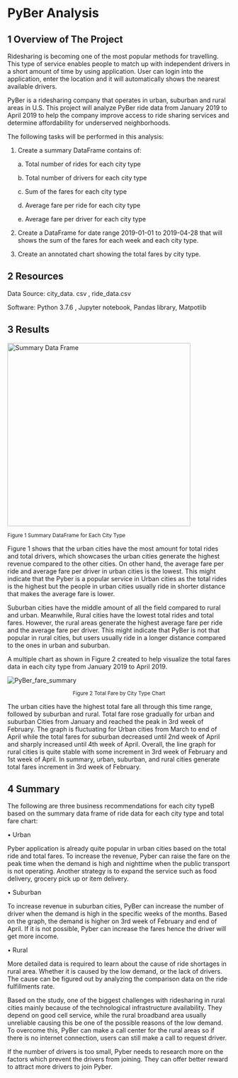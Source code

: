 # PyBer Analysis
## 1 Overview of The Project
Ridesharing is becoming one of the most popular methods for travelling. This type of service enables people to match up with independent drivers in a short amount of time by using application. User can login into the application, enter the location and it will automatically shows the nearest available drivers.

PyBer is a ridesharing company that operates in urban, suburban and rural areas in U.S. This project will analyze PyBer ride data from January 2019 to April 2019 to help the company improve access to ride sharing services and determine affordability for underserved neighborhoods.

The following tasks will be performed in this analysis:
1.	Create a summary DataFrame contains of:

       a.	Total number of rides for each city type
  
       b.	Total number of drivers for each city type
  
       c.	Sum of the fares for each city type 
  
       d.	Average fare per ride for each city type
  
       e.	Average fare per driver for each city type
  
2.	Create a DataFrame for date range 2019-01-01 to 2019-04-28 that will shows the sum of the fares for each week and each city type.
3.	Create an annotated chart showing the total fares by city type. 


## 2 Resources

Data Source: city_data. csv , ride_data.csv

Software: Python 3.7.6 , Jupyter notebook, Pandas library, Matpotlib

## 3 Results 


<img width="413" alt="Summary Data Frame" src="https://user-images.githubusercontent.com/88597187/134695777-86600bdc-1d04-4968-86fb-3f0ddbc7560c.png">

<sub>Figure 1 Summary DataFrame for Each City Type</sub>

Figure 1 shows that the urban cities have the most amount for total rides and total drivers, which showcases the urban cities generate the highest revenue compared to the other cities. On other hand, the average fare per ride and average fare per driver in urban cities is the lowest. This might indicate that the Pyber is a popular service in Urban cities as the total rides is the highest but the people in urban cities usually ride in shorter distance that makes the average fare is lower. 

Suburban cities have the middle amount of all the field compared to rural and urban. Meanwhile, Rural cities have the lowest total rides and total fares. However, the rural areas generate the highest average fare per ride and the average fare per driver. This might indicate that PyBer is not that popular in rural cities, but users usually ride in a longer distance compared to the ones in urban and suburban.

A multiple chart as shown in Figure 2 created to help visualize the total fares data in each city type from January 2019 to April 2019. 

![PyBer_fare_summary](https://user-images.githubusercontent.com/88597187/134696061-610cdcb3-1eee-4509-a648-4c0013f7d2c4.png)
<p align="center">
<sub>Figure 2 Total Fare by City Type Chart</sub>
</p>
The urban cities have the highest total fare all through this time range, followed by suburban and rural. Total fare rose gradually for urban and suburban Cities from January and reached the peak in 3rd week of February. The graph is fluctuating for Urban cities from March to end of April while the total fares for suburban decreased until 2nd week of  April and sharply increased until 4th week of April.  Overall, the line graph for rural cities is quite stable  with some increment in 3rd week of  February and 1st week of  April.  In summary, urban, suburban, and rural cities generate  total fares increment in 3rd week of February. 

## 4 Summary

The following are three business recommendations for each city typeB based on the summary data frame of ride data for each city type and total fare chart:

•	Urban 

Pyber application is already quite popular in urban cities based on  the total ride and total fares. To increase the revenue, Pyber can raise the fare on the peak time when the demand is high and nighttime when the public transport is not operating.  Another strategy is to expand the service such as food delivery, grocery pick up or item delivery. 


•	Suburban

To increase revenue in suburban cities, PyBer can increase the number of driver when the demand is high in the specific weeks of the months. Based on the graph, the demand is higher on 3rd week of February and end of April.  If it is not possible, Pyber can increase the fares hence the driver will get more income. 

•	Rural

More detailed data is required to learn about the cause of ride shortages in rural area. Whether it is caused  by the low demand, or the lack of drivers. The cause can be figured out by analyzing the comparison data on the ride fulfillments rate.

Based on the study, one of the biggest challenges with ridesharing in rural cities mainly because of the technological infrastructure availability. They depend on good cell service, while the rural broadband area usually unreliable causing  this  be one of the possible reasons of the low demand. To overcome this, PyBer can make a call center for the rural areas so if there is no internet connection, users can still make a call to request driver. 

If the number of drivers is too small, Pyber needs to research more on the factors which prevent the drivers from joining. They can offer better reward to attract more drivers to join Pyber.


